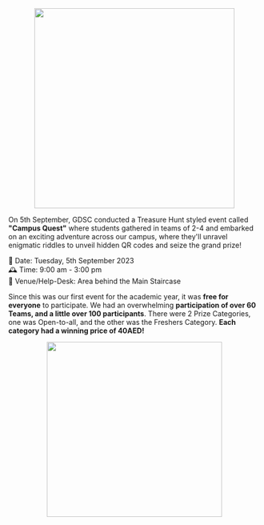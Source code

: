 <center> <img src="https://c.l3n.co/i/qFO9RH.png" style="height: 400px; width:400px;"> </center>


On 5th September, GDSC conducted a Treasure Hunt styled event called **"Campus Quest"** where students gathered in teams of 2-4 and embarked on an exciting adventure across our campus, where they'll unravel enigmatic riddles to unveil hidden QR codes and seize the grand prize!

📅 Date: Tuesday, 5th September 2023   
🕰 Time: 9:00 am - 3:00 pm   
📍 Venue/Help-Desk: Area behind the Main Staircase

Since this was our first event for the academic year, it was **free for everyone** to participate. We had an overwhelming **participation of over 60 Teams, and a little over 100 participants**. There were 2 Prize Categories, one was Open-to-all, and the other was the Freshers Category. **Each category had a winning price of 40AED!**

<center> <img src="https://a.l3n.co/i/qFRrxx.png" style="height: 350px; width:350px;"> </center>